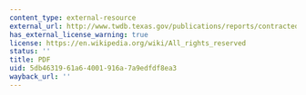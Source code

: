 ```yaml
---
content_type: external-resource
external_url: http://www.twdb.texas.gov/publications/reports/contracted_reports/doc/2001483390.pdf
has_external_license_warning: true
license: https://en.wikipedia.org/wiki/All_rights_reserved
status: ''
title: PDF
uid: 5db46319-61a6-4001-916a-7a9edfdf8ea3
wayback_url: ''
---
```

